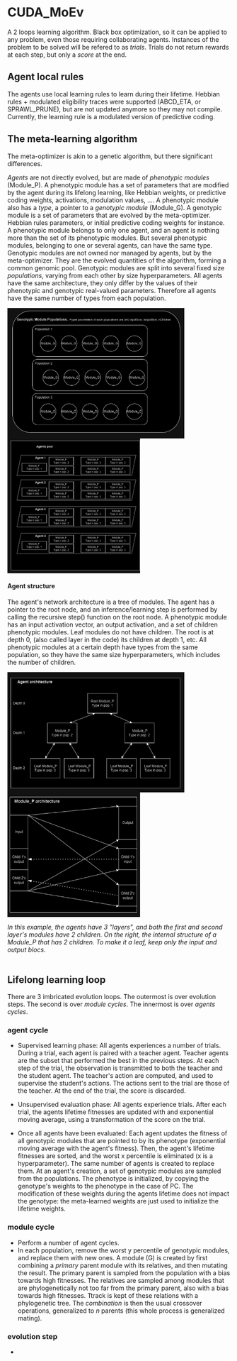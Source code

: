 # CUDA_MoEv

A 2 loops learning algorithm. Black box optimization, so it can be applied to any problem, even those requiring collaborating agents. Instances of the problem to be solved will be refered to as *trials*. Trials do not return rewards at each step, but only a *score* at the end.

## Agent local rules

The agents use local learning rules to learn during their lifetime. Hebbian rules + modulated eligibility traces were supported (ABCD_ETA, or SPRAWL_PRUNE), but are not updated anymore so they may not compile. Currently, the learning rule is a modulated version of predictive coding. 

## The meta-learning algorithm

The meta-optimizer is akin to a genetic algorithm, but there significant differences.

*Agents* are not directly evolved, but are made of *phenotypic modules* (Module_P). A phenotypic module has a set of parameters that are modified by the agent during its lifelong learning, like Hebbian weights, or predictive coding weights, activations, modulation values, .... A phenotypic module also has a *type*, a pointer to a *genotypic module* (Module_G). A genotypic module is a set of parameters that are evolved by the meta-optimizer. Hebbian rules parameters, or initial predictive coding weights for instance. 
A phenotypic module belongs to only one agent, and an agent is nothing more than the set of its phenotypic modules. But several phenotypic modules, belonging to one or several agents, can have the same type. Genotypic modules are not owned nor managed by agents, but by the meta-optimizer. They are the evolved quantities of the algorithm, forming a common genomic pool. 
Genotypic modules are split into several fixed size *populations*, varying from each other by size hyperparameters. All agents have the same architecture, they only differ by the values of their phenotypic and genotypic real-valued parameters. Therefore all agents have the same number of types from each population. 

<img align="left" width = 400 src="./diagrams/populations.png">
<img align="center" width = 300 src="./diagrams/agentsPool.png">

#### Agent structure

The agent's network architecture is a tree of modules. The agent has a pointer to the root node, and an inference/learning step is performed by calling the recursive step() function on the root node. 
A phenotypic module has an input activation vector, an output activation, and a set of children phenotypic modules. Leaf modules do not have children. The root is at depth 0, (also called layer in the code)
its children at depth 1, etc. All phenotypic modules at a certain depth have types from the same population, so they have the same size hyperparameters, which includes the number of children. 

<img align="left" width = 400 src="./diagrams/agentArchitecture.png">
<img align="center" width = 300 src="./diagrams/moduleArchitecture.png">

*In this example, the agents have 3 "layers", and both the first and second layer's modules have 2 children. On the right, the internal structure of a Module_P that has 2 children. To make it a leaf, keep only the input and output blocs.*
<br />
<br />
## Lifelong learning loop

There are 3 imbricated evolution loops. The outermost is over evolution steps. The second is over *module cycles*. The innermost is over *agents cycles*.

### agent cycle

- Supervised learning phase: All agents experiences a number of trials. During a trial, each agent is paired with a teacher agent. Teacher agents are the subset that performed the best in the previous steps. At each step of the trial, the observation is transmitted to both the teacher and the student agent. The teacher's action are computed, and used to supervise the student's actions. The actions sent to the trial are those of the teacher. At the end of the trial, the score is discarded.

- Unsupervised evaluation phase: All agents experience trials. After each trial, the agents lifetime fitnesses are updated with and exponential moving average, using a transformation of the score on the trial.

- Once all agents have been evaluated: Each agent updates the fitness of all genotypic modules that are pointed to by its phenotype (exponential moving average with the agent's fitness). Then, the agent's lifetime fitnesses are sorted, and the worst x percentile is eliminated (x is a hyperparameter). The same number of agents is created to replace them. At an agent's creation, a set of genotypic modules are sampled from the populations. The phenotype is initialized, by copying the genotype's weights to the phenotype in the case of PC. The modification of these weights during the agents lifetime does not impact the genotype: the meta-learned weights are just used to initialize the lifetime weights.

### module cycle

- Perform a number of agent cycles.
- In each population, remove the worst y percentile of genotypic modules, and replace them with new ones. A module (G) is created by first combining a *primary* parent module with its relatives, and then mutating the result. The primary parent is sampled from the population with a bias towards high fitnesses. The relatives are sampled among modules that are phylogenetically not too far from the primary parent, also with a bias towards high fitnesses. Ttrack is kept of these relations with a phylogenetic tree. The *combination* is then the usual crossover operations, generalized to *n* parents (this whole process is generalized mating).

### evolution step

- 

